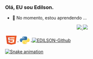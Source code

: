 ### Olá, EU sou Edilson.

- 🌱 No momento, estou aprendendo ...
<div align="center">
  <a href="https://github.com/EDILSONJOSE26">
  <img height="180em" src="https://github-readme-stats.vercel.app/api?username=EDILSONJOSE26&show_icons=true&theme=cobalt&include_all_commits=true&count_private=true"/>
  <img height="180em" src="https://github-readme-stats.vercel.app/api/top-langs/?username=EDILSONJOSE26&layout=compact&langs_count=7&theme=cobalt"/>
</div>

  <div style="display: inline_block"><br>
  <img align="center" alt="EDILSON-HTML" height="30" width="40" src="https://raw.githubusercontent.com/devicons/devicon/master/icons/html5/html5-original.svg">
  <img align="center" alt="EDILSON-Python" height="30" width="40" src="https://raw.githubusercontent.com/devicons/devicon/master/icons/python/python-original.svg">
  <img align="center" alt="EDILSON-Github" height="30" width="40" src="https://cdn.jsdelivr.net/gh/devicons/devicon/icons/github/github-original-wordmark.svg">
  
  ![Snake animation](https://github.com/EDILSONJOSE26/EDILSONJOSE26/blob/output/github-contribution-grid-snake.svg)
  
  </div>
